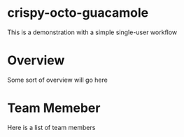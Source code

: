 # crispy-octo-guacamole
This is a demonstration with a simple single-user workflow

# Overview
Some sort of overview will go here

# Team Memeber
Here is a list of team members
